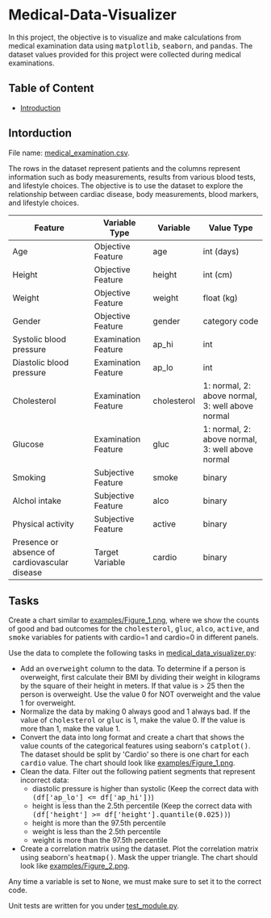 # Medical-Data-Visualizer

In this project, the objective is to visualize and make calculations from medical examination data using <kbd>matplotlib</kbd>, <kbd>seaborn</kbd>, and <kbd>pandas</kbd>. The dataset values provided for this project were collected during medical examinations.

## Table of Content
* [Introduction](#intro)

## Intorduction <a name="intro"></a>

File name: [medical_examination.csv](medical_examination.csv).

The rows in the dataset represent patients and the columns represent information such as body measurements, results from various blood tests, and lifestyle choices. The objective is to use the dataset to explore the relationship between cardiac disease, body measurements, blood markers, and lifestyle choices.

| Feature | Variable Type | Variable | Value Type |
|---|---|---|---|
| Age | Objective Feature | age | int (days) |
| Height | Objective Feature | height | int (cm) |
| Weight | Objective Feature | weight | float (kg) |
| Gender | Objective Feature | gender | category code |
| Systolic blood pressure | Examination Feature | ap_hi | int |
| Diastolic blood pressure | Examination Feature | ap_lo | int |
| Cholesterol | Examination Feature | cholesterol | 1: normal, 2: above normal, 3: well above normal |
| Glucose | Examination Feature | gluc | 1: normal, 2: above normal, 3: well above normal |
| Smoking | Subjective Feature | smoke | binary |
| Alchol intake | Subjective Feature | alco | binary |
| Physical activity | Subjective Feature | active | binary |
| Presence or absence of cardiovascular disease | Target Variable | cardio | binary |

## Tasks

Create a chart similar to [examples/Figure_1.png](https://github.com/abarriebee/Medical-Data-Visualizer/blob/091ebc90d12d61f7a648208ea501b0b7e5f645f0/examples/Figure_1%20(1).png), where we show the counts of good and bad outcomes for the <kbd>cholesterol</kbd>, <kbd>gluc</kbd>, <kbd>alco</kbd>, <kbd>active</kbd>, and <kbd>smoke</kbd> variables for patients with cardio=1 and cardio=0 in different panels.

Use the data to complete the following tasks in [medical_data_visualizer.py](medical_data_visualizer.py):

* Add an <kbd>overweight</kbd> column to the data. To determine if a person is overweight, first calculate their BMI by dividing their weight in kilograms by the square of their height in meters. If that value is > 25 then the person is overweight. Use the value 0 for NOT overweight and the value 1 for overweight.
* Normalize the data by making 0 always good and 1 always bad. If the value of <kbd>cholesterol</kbd> or <kbd>gluc</kbd> is 1, make the value 0. If the value is more than 1, make the value 1.
* Convert the data into long format and create a chart that shows the value counts of the categorical features using seaborn's <kbd>catplot()</kbd>. The dataset should be split by 'Cardio' so there is one chart for each <kbd>cardio</kbd> value. The chart should look like [examples/Figure_1.png](https://github.com/abarriebee/Medical-Data-Visualizer/blob/091ebc90d12d61f7a648208ea501b0b7e5f645f0/examples/Figure_1%20(1).png).
* Clean the data. Filter out the following patient segments that represent incorrect data:
  * diastolic pressure is higher than systolic (Keep the correct data with <kbd>(df['ap_lo'] <= df['ap_hi'])</kbd>)
  * height is less than the 2.5th percentile (Keep the correct data with <kbd>(df['height'] >= df['height'].quantile(0.025))</kbd>)
  * height is more than the 97.5th percentile
  * weight is less than the 2.5th percentile
  * weight is more than the 97.5th percentile
* Create a correlation matrix using the dataset. Plot the correlation matrix using seaborn's <kbd>heatmap()</kbd>. Mask the upper triangle. The chart should look like [examples/Figure_2.png](https://github.com/abarriebee/Medical-Data-Visualizer/blob/091ebc90d12d61f7a648208ea501b0b7e5f645f0/examples/Figure_2%20(1).png).

Any time a variable is set to <kbd>None</kbd>, we must make sure to set it to the correct code.

Unit tests are written for you under [test_module.py](test_module.py).
